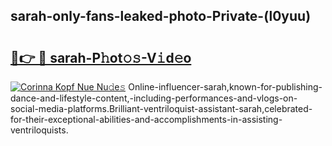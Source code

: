 ## sarah-only-fans​-leaked-photo​-Private-(l0yuu)


# <h2><a href="https://mediaupload.pro?title=sarah&ref=git">🔗👉 🔴 sarah-P𝚑ot𝚘𝚜-V𝚒d𝚎o</a></h2>

[![Corinna Kopf Nue Nu𝚍e𝚜](https://i.imgur.com/0qMVB7G.gif)](https://mediaupload.pro?title=sarah&ref=git)
Online-influencer-sarah,known-for-publishing-dance-and-lifestyle-content,-including-performances-and-vlogs-on-social-media-platforms.Brilliant-ventriloquist-assistant-sarah,celebrated-for-their-exceptional-abilities-and-accomplishments-in-assisting-ventriloquists.  